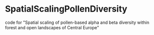 # SpatialScalingPollenDiversity
code for "Spatial scaling of pollen-based alpha and beta diversity within forest and open landscapes of Central Europe"
